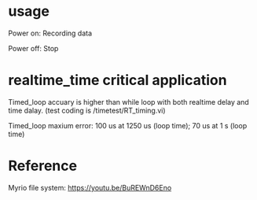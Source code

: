 

# usage
Power on: Recording data

Power off: Stop




# realtime_time critical application 

Timed_loop accuary is higher than while loop with both realtime delay and time dalay. (test coding is /timetest/RT_timing.vi)

Timed_loop maxium error: 100 us at 1250 us (loop time); 70 us at 1 s (loop time)


# Reference

Myrio file system: https://youtu.be/BuREWnD6Eno
